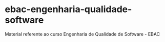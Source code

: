 # ebac-engenharia-qualidade-software
Material referente ao curso Engenharia de Qualidade de Software - EBAC
